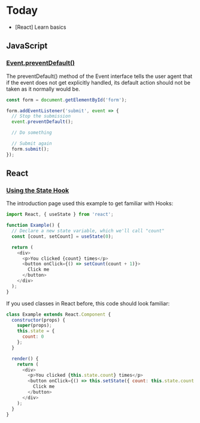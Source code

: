 # Today

- [React] Learn basics

## JavaScript

### [Event.preventDefault()](https://developer.mozilla.org/en-US/docs/Web/API/Event/preventDefault)

The preventDefault() method of the Event interface tells the user agent that if the event does not get explicitly handled, its default action should not be taken as it normally would be.

``` javascript
const form = document.getElementById('form');

form.addEventListener('submit', event => {
  // Stop the submission
  event.preventDefault();

  // Do something

  // Submit again
  form.submit();
});
```

## React

### [Using the State Hook](https://reactjs.org/docs/hooks-state.html)

The introduction page used this example to get familiar with Hooks:

``` javascript
import React, { useState } from 'react';

function Example() {
  // Declare a new state variable, which we'll call "count"
  const [count, setCount] = useState(0);

  return (
    <div>
      <p>You clicked {count} times</p>
      <button onClick={() => setCount(count + 1)}>
        Click me
      </button>
    </div>
  );
}
```

If you used classes in React before, this code should look familiar:

``` javascript
class Example extends React.Component {
  constructor(props) {
    super(props);
    this.state = {
      count: 0
    };
  }

  render() {
    return (
      <div>
        <p>You clicked {this.state.count} times</p>
        <button onClick={() => this.setState({ count: this.state.count + 1 })}>
          Click me
        </button>
      </div>
    );
  }
}
```
